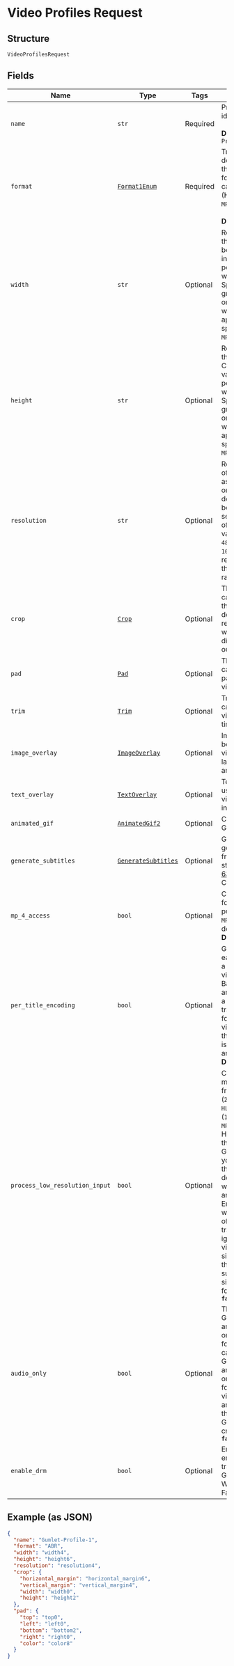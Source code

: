 
# Video Profiles Request

## Structure

`VideoProfilesRequest`

## Fields

| Name | Type | Tags | Description |
|  --- | --- | --- | --- |
| `name` | `str` | Required | Profile name or identifier.<br><br>**Default**: `'Gumlet-Profile-1'` |
| `format` | [`Format1Enum`](../../doc/models/format-1-enum.md) | Required | Transcode and deliver the asset in the requested format. The options can be one of `ABR` (HLS + DASH) and `MP4`.<br><br>**Default**: `'ABR'` |
| `width` | `str` | Optional | Resize video with the given width. Can be an absolute value in pixels or a percentage value with the `%` suffix. Specified values greater than the original asset width will be ignored. Only applicable when specified `format` is `MP4`. |
| `height` | `str` | Optional | Resize video with the given height. Can be an absolute value in pixels or a percentage value with the `%` suffix. Specified values greater than the original asset height will be ignored. Only applicable when specified `format` is `MP4`. |
| `resolution` | `str` | Optional | Required resolutions of the transformed asset in case of HLS or MPEG-DASH delivery format. Can be a comma separated string out of the following values:  `240p`, `360p`, `480p`, `540p`, `720p`,  and `1080p`. Re-sized rendition will retain the input aspect ratio. |
| `crop` | [`Crop`](../../doc/models/crop.md) | Optional | This transformation can be used to crop the video by defining a rectangular area within the dimensions of the output video. |
| `pad` | [`Pad`](../../doc/models/pad.md) | Optional | This transformation can be used to add padding to the video. |
| `trim` | [`Trim`](../../doc/models/trim.md) | Optional | Trim transformation can be used to trim videos based on time duration. |
| `image_overlay` | [`ImageOverlay`](../../doc/models/image-overlay.md) | Optional | Image overlay can be used to brand a video or add a visual label in the form of an image. |
| `text_overlay` | [`TextOverlay`](../../doc/models/text-overlay.md) | Optional | Text overlay can be used to brand a video or add a label in the form of text. |
| `animated_gif` | [`AnimatedGif2`](../../doc/models/animated-gif-2.md) | Optional | Create an animated GIF from a video. |
| `generate_subtitles` | [`GenerateSubtitles`](../../doc/models/generate-subtitles.md) | Optional | Gumlet allows to generate subtitles from the audio stream (use <a href='https://en.wikipedia.org/wiki/List_of_ISO_639_language_codes'> ISO 639-1 </a> Language Codes) |
| `mp_4_access` | `bool` | Optional | Creates `mp4` version for download purpose in case of `MPEG-DASH` or `HLS` delivery format. **Default: `false`** |
| `per_title_encoding` | `bool` | Optional | Gumlet analyzes each input video on a wide range of visual aspects. Based on the analysis, it chooses a unique set of transcoding options for processing the video. This ensures that the output video is of optimal size and best quality. **Default: `true`** |
| `process_low_resolution_input` | `bool` | Optional | Currently, the minimum supported frame size is `57600` (`240x240`) pixels for `HLS/DASH` and `21025` (`145x145`) pixels for `MP4` format. However, enabling this flag will allow Gumlet to simply put your video asset into the specified delivery format without transcoding and optimization. Enabling this flag will cause any kind of specified video transformation to be ignored if you input video asset frame size is lower than the minimum supported frame size for the specified format. **Default: `false`** |
| `audio_only` | `bool` | Optional | This flag allows Gumlet to transcode and deliver audio-only in the specified format. In this case,This flag allows Gumlet to transcode and deliver audio-only in the specified format. In this case, video transformation and thumbnails/animated GIFs would not be created. **Default: `false`** |
| `enable_drm` | `bool` | Optional | Enable DRM encryption for transcoded videos. Gumlet supports Widevine and Fairplay DRMs. |

## Example (as JSON)

```json
{
  "name": "Gumlet-Profile-1",
  "format": "ABR",
  "width": "width4",
  "height": "height6",
  "resolution": "resolution4",
  "crop": {
    "horizontal_margin": "horizontal_margin6",
    "vertical_margin": "vertical_margin4",
    "width": "width0",
    "height": "height2"
  },
  "pad": {
    "top": "top0",
    "left": "left0",
    "bottom": "bottom2",
    "right": "right0",
    "color": "color8"
  }
}
```

